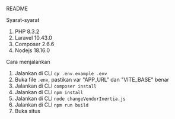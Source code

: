 README

Syarat-syarat
1. PHP 8.3.2
2. Laravel 10.43.0
3. Composer 2.6.6
4. Nodejs 18.16.0

Cara menjalankan
1. Jalankan di CLI `cp .env.example .env`
2. Buka file `.env`, pastikan var "APP_URL" dan "VITE_BASE" benar
3. Jalankan di CLI `composer install`
4. Jalankan di CLI `npm install`
5. Jalankan di CLI `node changeVendorInertia.js`
6. Jalankan di CLI `npm run build`
7. Buka situs